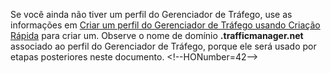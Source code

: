 ﻿Se você ainda não tiver um perfil do Gerenciador de Tráfego, use as informações em [Criar um perfil do Gerenciador de Tráfego usando Criação Rápida](/pt-br/library/windowsazure/dn339012.aspx) para criar um. Observe o nome de domínio **.trafficmanager.net** associado ao perfil do Gerenciador de Tráfego, porque ele será usado por etapas posteriores neste documento.
\<!--HONumber=42-->

